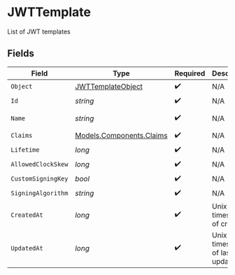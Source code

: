 # JWTTemplate

List of JWT templates


## Fields

| Field                                                             | Type                                                              | Required                                                          | Description                                                       | Example                                                           |
| ----------------------------------------------------------------- | ----------------------------------------------------------------- | ----------------------------------------------------------------- | ----------------------------------------------------------------- | ----------------------------------------------------------------- |
| `Object`                                                          | [JWTTemplateObject](../../Models/Components/JWTTemplateObject.md) | :heavy_check_mark:                                                | N/A                                                               | jwt_template                                                      |
| `Id`                                                              | *string*                                                          | :heavy_check_mark:                                                | N/A                                                               | jt_1234567890abcdef                                               |
| `Name`                                                            | *string*                                                          | :heavy_check_mark:                                                | N/A                                                               | My First JWT Template                                             |
| `Claims`                                                          | [Models.Components.Claims](../../Models/Components/Claims.md)     | :heavy_check_mark:                                                | N/A                                                               | {}                                                                |
| `Lifetime`                                                        | *long*                                                            | :heavy_check_mark:                                                | N/A                                                               | 3600                                                              |
| `AllowedClockSkew`                                                | *long*                                                            | :heavy_check_mark:                                                | N/A                                                               | 5                                                                 |
| `CustomSigningKey`                                                | *bool*                                                            | :heavy_check_mark:                                                | N/A                                                               | false                                                             |
| `SigningAlgorithm`                                                | *string*                                                          | :heavy_check_mark:                                                | N/A                                                               | RS256                                                             |
| `CreatedAt`                                                       | *long*                                                            | :heavy_check_mark:                                                | Unix timestamp of creation.<br/>                                  | 1609459200                                                        |
| `UpdatedAt`                                                       | *long*                                                            | :heavy_check_mark:                                                | Unix timestamp of last update.<br/>                               | 1612137600                                                        |